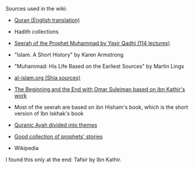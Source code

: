 Sources used in the wiki:
* [Quran (English translation)](https://quran.com/1)
* Hadith collections
* [Seerah of the Prophet Muhammad by Yasir Qadhi (114 lectures)](https://www.youtube.com/watch?v=VOUp3ZZ9t3A&list=PLAEA99D24CA2F9A8F)
* "Islam. A Short History" by Karen Armstrong
* "Muhammad: His Life Based on the Earliest Sources" by Martin Lings
* [al-islam.org (Shia sources)](https://www.al-islam.org/day-judgement-sayyid-saeed-akhtar-rizvi)
* [The Beginning and the End with Omar Suleiman based on ibn Kathir's work](https://www.youtube.com/playlist?list=PLutdSTmJ7bALsUhQRrcMIMLXbG6GPXpGv)
* Most of the seerah are based on ibn Hisham's book, which is the short version of Ibn Iskhak's book
* [Quranic Ayah divided into themes](https://quranverses.net/category/the-pillars-of-faith/)
* [Good collection of prophets' stories](https://www.alim.org/history/prophet-stories/1/)

* Wikipedia

I found this only at the end: Tafsir by Ibn Kathir.
